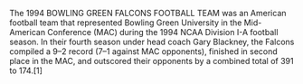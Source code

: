 The 1994 BOWLING GREEN FALCONS FOOTBALL TEAM was an American football team that represented Bowling Green University in the Mid-American Conference (MAC) during the 1994 NCAA Division I-A football season. In their fourth season under head coach Gary Blackney, the Falcons compiled a 9–2 record (7–1 against MAC opponents), finished in second place in the MAC, and outscored their opponents by a combined total of 391 to 174.[1]
